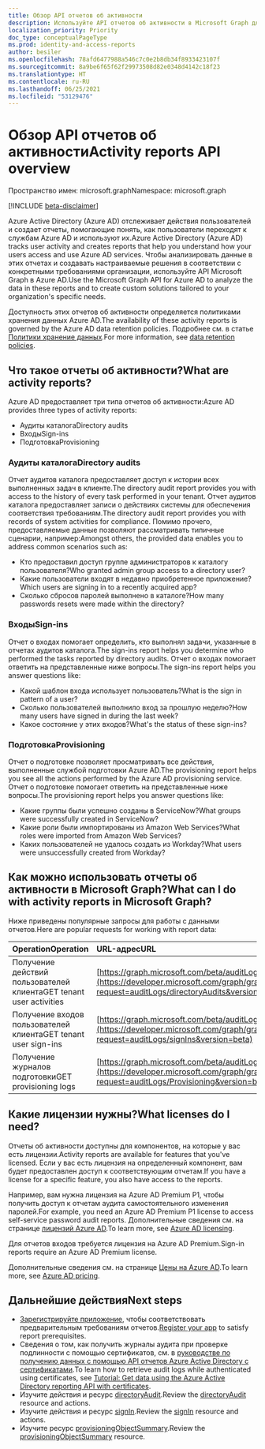 ```yaml
---
title: Обзор API отчетов об активности
description: Используйте API отчетов об активности в Microsoft Graph для получения доступа к отчетам Azure Active Directory, чтобы отслеживать действия пользователей в клиенте.
localization_priority: Priority
doc_type: conceptualPageType
ms.prod: identity-and-access-reports
author: besiler
ms.openlocfilehash: 78afd6477988a546c7c0e2b8db34f8933423107f
ms.sourcegitcommit: 8a9be6f65f62f29973508d82e0348d4142c18f23
ms.translationtype: HT
ms.contentlocale: ru-RU
ms.lasthandoff: 06/25/2021
ms.locfileid: "53129476"
---
```

# <a name="activity-reports-api-overview"></a><span data-ttu-id="8597f-103">Обзор API отчетов об активности</span><span class="sxs-lookup"><span data-stu-id="8597f-103">Activity reports API overview</span></span>

<span data-ttu-id="8597f-104">Пространство имен: microsoft.graph</span><span class="sxs-lookup"><span data-stu-id="8597f-104">Namespace: microsoft.graph</span></span>

[!INCLUDE [beta-disclaimer](../../includes/beta-disclaimer.md)]

<span data-ttu-id="8597f-105">Azure Active Directory (Azure AD) отслеживает действия пользователей и создает отчеты, помогающие понять, как пользователи переходят к службам Azure AD и используют их.</span><span class="sxs-lookup"><span data-stu-id="8597f-105">Azure Active Directory (Azure AD) tracks user activity and creates reports that help you understand how your users access and use Azure AD services.</span></span> <span data-ttu-id="8597f-106">Чтобы анализировать данные в этих отчетах и создавать настраиваемые решения в соответствии с конкретными требованиями организации, используйте API Microsoft Graph в Azure AD.</span><span class="sxs-lookup"><span data-stu-id="8597f-106">Use the Microsoft Graph API for Azure AD to analyze the data in these reports and to create custom solutions tailored to your organization's specific needs.</span></span>

<span data-ttu-id="8597f-107">Доступность этих отчетов об активности определяется политиками хранения данных Azure AD.</span><span class="sxs-lookup"><span data-stu-id="8597f-107">The availability of these activity reports is governed by the Azure AD data retention policies.</span></span> <span data-ttu-id="8597f-108">Подробнее см. в статье [Политики хранение данных](https://docs.microsoft.com/azure/active-directory/reports-monitoring/reference-reports-data-retention#how-long-does-azure-ad-store-the-data).</span><span class="sxs-lookup"><span data-stu-id="8597f-108">For more information, see [data retention policies](https://docs.microsoft.com/azure/active-directory/reports-monitoring/reference-reports-data-retention#how-long-does-azure-ad-store-the-data).</span></span>

## <a name="what-are-activity-reports"></a><span data-ttu-id="8597f-109">Что такое отчеты об активности?</span><span class="sxs-lookup"><span data-stu-id="8597f-109">What are activity reports?</span></span>

<span data-ttu-id="8597f-110">Azure AD предоставляет три типа отчетов об активности:</span><span class="sxs-lookup"><span data-stu-id="8597f-110">Azure AD provides three types of activity reports:</span></span>

- <span data-ttu-id="8597f-111">Аудиты каталога</span><span class="sxs-lookup"><span data-stu-id="8597f-111">Directory audits</span></span> 
- <span data-ttu-id="8597f-112">Входы</span><span class="sxs-lookup"><span data-stu-id="8597f-112">Sign-ins</span></span>
- <span data-ttu-id="8597f-113">Подготовка</span><span class="sxs-lookup"><span data-stu-id="8597f-113">Provisioning</span></span>

### <a name="directory-audits"></a><span data-ttu-id="8597f-114">Аудиты каталога</span><span class="sxs-lookup"><span data-stu-id="8597f-114">Directory audits</span></span>

<span data-ttu-id="8597f-115">Отчет аудитов каталога предоставляет доступ к истории всех выполненных задач в клиенте.</span><span class="sxs-lookup"><span data-stu-id="8597f-115">The directory audit report provides you with access to the history of every task performed in your tenant.</span></span> <span data-ttu-id="8597f-116">Отчет аудитов каталога предоставляет записи о действиях системы для обеспечения соответствия требованиям.</span><span class="sxs-lookup"><span data-stu-id="8597f-116">The directory audit report provides you with records of system activities for compliance.</span></span> <span data-ttu-id="8597f-117">Помимо прочего, предоставляемые данные позволяют рассматривать типичные сценарии, например:</span><span class="sxs-lookup"><span data-stu-id="8597f-117">Amongst others, the provided data enables you to address common scenarios such as:</span></span>

- <span data-ttu-id="8597f-118">Кто предоставил доступ группе администраторов к каталогу пользователя?</span><span class="sxs-lookup"><span data-stu-id="8597f-118">Who granted admin group access to a directory user?</span></span>
- <span data-ttu-id="8597f-119">Какие пользователи входят в недавно приобретенное приложение?</span><span class="sxs-lookup"><span data-stu-id="8597f-119">Which users are signing in to a recently acquired app?</span></span>
- <span data-ttu-id="8597f-120">Сколько сбросов паролей выполнено в каталоге?</span><span class="sxs-lookup"><span data-stu-id="8597f-120">How many passwords resets were made within the directory?</span></span>

### <a name="sign-ins"></a><span data-ttu-id="8597f-121">Входы</span><span class="sxs-lookup"><span data-stu-id="8597f-121">Sign-ins</span></span>

<span data-ttu-id="8597f-122">Отчет о входах помогает определить, кто выполнял задачи, указанные в отчетах аудитов каталога.</span><span class="sxs-lookup"><span data-stu-id="8597f-122">The sign-ins report helps you determine who performed the tasks reported by directory audits.</span></span> <span data-ttu-id="8597f-123">Отчет о входах помогает ответить на представленные ниже вопросы.</span><span class="sxs-lookup"><span data-stu-id="8597f-123">The sign-ins report helps you answer questions like:</span></span>

- <span data-ttu-id="8597f-124">Какой шаблон входа использует пользователь?</span><span class="sxs-lookup"><span data-stu-id="8597f-124">What is the sign in pattern of a user?</span></span>
- <span data-ttu-id="8597f-125">Сколько пользователей выполнило вход за прошлую неделю?</span><span class="sxs-lookup"><span data-stu-id="8597f-125">How many users have signed in during the last week?</span></span>
- <span data-ttu-id="8597f-126">Какое состояние у этих входов?</span><span class="sxs-lookup"><span data-stu-id="8597f-126">What's the status of these sign-ins?</span></span>

### <a name="provisioning"></a><span data-ttu-id="8597f-127">Подготовка</span><span class="sxs-lookup"><span data-stu-id="8597f-127">Provisioning</span></span>

<span data-ttu-id="8597f-128">Отчет о подготовке позволяет просматривать все действия, выполненные службой подготовки Azure AD.</span><span class="sxs-lookup"><span data-stu-id="8597f-128">The provisioning report helps you see all the actions performed by the Azure AD provisioning service.</span></span> <span data-ttu-id="8597f-129">Отчет о подготовке помогает ответить на представленные ниже вопросы.</span><span class="sxs-lookup"><span data-stu-id="8597f-129">The provisioning report helps you answer questions like:</span></span>

- <span data-ttu-id="8597f-130">Какие группы были успешно созданы в ServiceNow?</span><span class="sxs-lookup"><span data-stu-id="8597f-130">What groups were successfully created in ServiceNow?</span></span>
- <span data-ttu-id="8597f-131">Какие роли были импортированы из Amazon Web Services?</span><span class="sxs-lookup"><span data-stu-id="8597f-131">What roles were imported from Amazon Web Services?</span></span>
- <span data-ttu-id="8597f-132">Каких пользователей не удалось создать из Workday?</span><span class="sxs-lookup"><span data-stu-id="8597f-132">What users were unsuccessfully created from Workday?</span></span>

## <a name="what-can-i-do-with-activity-reports-in-microsoft-graph"></a><span data-ttu-id="8597f-133">Как можно использовать отчеты об активности в Microsoft Graph?</span><span class="sxs-lookup"><span data-stu-id="8597f-133">What can I do with activity reports in Microsoft Graph?</span></span>

<span data-ttu-id="8597f-134">Ниже приведены популярные запросы для работы с данными отчетов.</span><span class="sxs-lookup"><span data-stu-id="8597f-134">Here are popular requests for working with report data:</span></span>

<span data-ttu-id="8597f-135">Operation</span><span class="sxs-lookup"><span data-stu-id="8597f-135">Operation</span></span> | <span data-ttu-id="8597f-136">URL-адрес</span><span class="sxs-lookup"><span data-stu-id="8597f-136">URL</span></span>
:----------|:----
<span data-ttu-id="8597f-137">Получение действий пользователей клиента</span><span class="sxs-lookup"><span data-stu-id="8597f-137">GET tenant user activities</span></span> | [https://graph.microsoft.com/beta/auditLogs/directoryAudits](https://developer.microsoft.com/graph/graph-explorer?request=auditLogs/directoryAudits&version=beta)
<span data-ttu-id="8597f-138">Получение входов пользователей клиента</span><span class="sxs-lookup"><span data-stu-id="8597f-138">GET tenant user sign-ins</span></span> | [https://graph.microsoft.com/beta/auditLogs/signIns](https://developer.microsoft.com/graph/graph-explorer?request=auditLogs/signIns&version=beta)
<span data-ttu-id="8597f-139">Получение журналов подготовки</span><span class="sxs-lookup"><span data-stu-id="8597f-139">GET provisioning logs</span></span> | [https://graph.microsoft.com/beta/auditLogs/provisioning](https://developer.microsoft.com/graph/graph-explorer?request=auditLogs/Provisioning&version=beta)

## <a name="what-licenses-do-i-need"></a><span data-ttu-id="8597f-140">Какие лицензии нужны?</span><span class="sxs-lookup"><span data-stu-id="8597f-140">What licenses do I need?</span></span>

<span data-ttu-id="8597f-141">Отчеты об активности доступны для компонентов, на которые у вас есть лицензии.</span><span class="sxs-lookup"><span data-stu-id="8597f-141">Activity reports are available for features that you've licensed.</span></span> <span data-ttu-id="8597f-142">Если у вас есть лицензия на определенный компонент, вам будет предоставлен доступ к соответствующим отчетам.</span><span class="sxs-lookup"><span data-stu-id="8597f-142">If you have a license for a specific feature, you also have access to the reports.</span></span>

<span data-ttu-id="8597f-143">Например, вам нужна лицензия на Azure AD Premium P1, чтобы получить доступ к отчетам аудита самостоятельного изменения паролей.</span><span class="sxs-lookup"><span data-stu-id="8597f-143">For example, you need an Azure AD Premium P1 license to access self-service password audit reports.</span></span>  <span data-ttu-id="8597f-144">Дополнительные сведения см. на странице [лицензий Azure AD](https://azure.microsoft.com/pricing/details/active-directory/).</span><span class="sxs-lookup"><span data-stu-id="8597f-144">To learn more, see [Azure AD licensing](https://azure.microsoft.com/pricing/details/active-directory/).</span></span>

<span data-ttu-id="8597f-145">Для отчетов входов требуется лицензия на Azure AD Premium.</span><span class="sxs-lookup"><span data-stu-id="8597f-145">Sign-in reports require an Azure AD Premium license.</span></span>

<span data-ttu-id="8597f-146">Дополнительные сведения см. на странице [Цены на Azure AD](https://azure.microsoft.com/pricing/details/active-directory/).</span><span class="sxs-lookup"><span data-stu-id="8597f-146">To learn more, see [Azure AD pricing](https://azure.microsoft.com/pricing/details/active-directory/).</span></span>

## <a name="next-steps"></a><span data-ttu-id="8597f-147">Дальнейшие действия</span><span class="sxs-lookup"><span data-stu-id="8597f-147">Next steps</span></span>

- <span data-ttu-id="8597f-148">[Зарегистрируйте приложение](/azure/active-directory/active-directory-reporting-api-prerequisites-azure-portal), чтобы соответствовать предварительным требованиям отчетов.</span><span class="sxs-lookup"><span data-stu-id="8597f-148">[Register your app](/azure/active-directory/active-directory-reporting-api-prerequisites-azure-portal) to satisfy report prerequisites.</span></span> 
- <span data-ttu-id="8597f-149">Сведения о том, как получить журналы аудита при проверке подлинности с помощью сертификатов, см. в [руководстве по получению данных с помощью API отчетов Azure Active Directory с сертификатами](/azure/active-directory/reports-monitoring/tutorial-access-api-with-certificates).</span><span class="sxs-lookup"><span data-stu-id="8597f-149">To learn how to retrieve audit logs while authenticated using certificates, see [Tutorial: Get data using the Azure Active Directory reporting API with certificates](/azure/active-directory/reports-monitoring/tutorial-access-api-with-certificates).</span></span>  
- <span data-ttu-id="8597f-150">Изучите действия и ресурс [directoryAudit](directoryaudit.md).</span><span class="sxs-lookup"><span data-stu-id="8597f-150">Review the [directoryAudit](directoryaudit.md) resource and actions.</span></span>
- <span data-ttu-id="8597f-151">Изучите действия и ресурс [signIn](signin.md).</span><span class="sxs-lookup"><span data-stu-id="8597f-151">Review the [signIn](signin.md) resource and actions.</span></span> 
- <span data-ttu-id="8597f-152">Изучите ресурс [provisioningObjectSummary](provisioningobjectsummary.md).</span><span class="sxs-lookup"><span data-stu-id="8597f-152">Review the [provisioningObjectSummary](provisioningobjectsummary.md) resource.</span></span>
